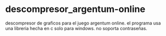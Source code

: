 # descompresor_argentum-online

descompresor de graficos para el juego argentum online.
el programa usa una libreria hecha en c solo para windows.
no soporta contraseñas.
